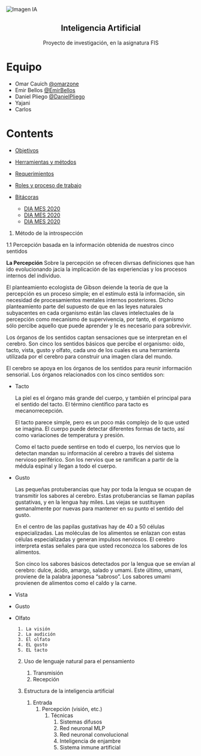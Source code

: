 ![Imagen IA](https://i.imgur.com/hWCbD6J.jpg)

<h2 align="center">Inteligencia Artificial</h2>
<p align="center">
  Proyecto de investigación, en la asignatura FIS
</p>

# Equipo #
* Omar Cauich [@omarzone](https://github.com/omarzone)
* Emir Bellos [@EmirBellos](https://github.com/EmirBellos)
* Daniel Pliego [@DanielPliego](https://github.com/DanielPliego)
* Yajani
* Carlos

# Contents

- [Objetivos](https://github.com/dani-e1-best/Proyecto-FIS/blob/work/Documentacion/1.%20Objetivos.md)

- [Herramientas y métodos](https://github.com/dani-e1-best/Proyecto-FIS/blob/work/Documentacion/2.%20Herramientas%20y%20m%C3%A9todos.md)
- [Requerimientos](https://github.com/dani-e1-best/Proyecto-FIS/blob/work/Documentacion/3.%20Requerimientos.md)
- [Roles y proceso de trabajo](https://github.com/dani-e1-best/Proyecto-FIS/blob/work/Documentacion/4.%20Roles%20y%20proceso%20de%20trabajo.md)

- [Bitácoras](https://github.com/dani-e1-best/Proyecto-FIS/tree/work/Documentacion/BITACORAS)
    - [DIA MES 2020](https://github.com/dani-e1-best/Proyecto-FIS/blob/work/Documentacion/BITACORAS/01.%20Bitacora%20DIA%20MES%202020.md)
    - [DIA MES 2020](https://github.com/dani-e1-best/Proyecto-FIS/blob/work/Documentacion/BITACORAS/01.%20Bitacora%20DIA%20MES%202020.md)
    - [DIA MES 2020](https://github.com/dani-e1-best/Proyecto-FIS/blob/work/Documentacion/BITACORAS/01.%20Bitacora%20DIA%20MES%202020.md)
    
    

1. Método de la introspección
     
1.1 Percepción basada en la información obtenida de nuestros cinco sentidos 
      
**La Percepción**
Sobre la percepción se ofrecen divrsas defíniciones que han ido evolucionando jacia la implicación de las experiencias y los procesos internos del individuo.

El planteamiento ecologista de Gibson deiende la teoría de que la percepción es un proceso simple; en el estímulo está la información, sin necesidad de procesamientos mentales internos posteriores. Dicho planteamiento parte del supuesto de que en las leyes naturales subyacentes en cada organismo están las claves intelectuales de la percepción como mecanismo de supervivencia, por tanto, el organismo sólo percibe aquello que puede aprender y le es necesario para sobrevivir.

Los órganos de los sentidos captan sensaciones que se interpretan en el cerebro. Son cinco los sentidos básicos que percibe el organismo: oído, tacto, vista, gusto y olfato, cada uno de los cuales es una herramienta utilizada por el cerebro para construir una imagen clara del mundo.

El cerebro se apoya en los órganos de los sentidos para reunir información sensorial. Los órganos relacionados con los cinco sentidos son: 

   * Tacto
   
     La piel es el órgano más grande del cuerpo, y también el principal para el sentido      del tacto. El término científico para tacto es mecanorrecepción.
    
     El tacto parece simple, pero es un poco más complejo de lo que usted se imagina. El      cuerpo puede detectar diferentes formas de tacto, así como variaciones de temperatura y presión.

     Como el tacto puede sentirse en todo el cuerpo, los nervios que lo detectan mandan     su  información al cerebro a través del sistema nervioso periférico. Son los nervios     que se  ramifican a partir de la médula espinal y llegan a todo el cuerpo.

   * Gusto
     
     Las pequeñas protuberancias que hay por toda la lengua se ocupan de transmitir los      sabores al cerebro. Estas protuberancias se llaman papilas gustativas, y en la          lengua hay miles. Las viejas se sustituyen semanalmente por nuevas para mantener en su punto el sentido del gusto.

     En el centro de las papilas gustativas hay de 40 a 50 células especializadas. Las        moléculas de los alimentos se enlazan con estas células especializadas y generan        impulsos nerviosos. El cerebro interpreta estas señales para que usted reconozca    los sabores de los alimentos.

     Son cinco los sabores básicos detectados por la lengua que se envían al cerebro:        dulce, ácido, amargo, salado y umami. Este último, umami, proviene de la palabra    japonesa “sabroso”. Los sabores umami provienen de alimentos como el caldo y la carne.
     
   * Vista
   * Gusto
   * Olfato


          1. La visión
          2. La audición
          3. El olfato
          4. EL gusto
          5. EL tacto	

      2. Uso de lenguaje natural para el pensamiento
          1. Transmisión
          2. Recepción

      3. Estructura de la inteligencia artificial

          1. Entrada
             1. Percepción (visión, etc.)
                1. Técnicas
                   1. Sistemas difusos
                   2. Red neuronal MLP
                   3. Red neuronal convolucional
                   4. Inteligencia de enjambre
                   5. Sistema inmune artificial
